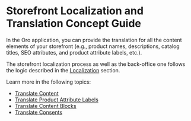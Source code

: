 # Storefront Localization and Translation Concept Guide

In the Oro application, you can provide the translation for all the content elements of your storefront (e.g., product names, descriptions, catalog titles, SEO attributes, and product attribute labels, etc.).

The storefront localization process as well as the back-office one follows the logic described in the [Localization](../../back-office/system/localization/index.md#sys-config-sysconfig-general-setup-localization) section.

Learn more in the following topics:

* [Translate Content](content-translation.md#content-translation)
* [Translate Product Attribute Labels](label-translation.md#localization-translations-labels)
* [Translate Content Blocks](../../back-office/marketing/content-blocks/index.md#user-guide-landing-pages-marketing-content-blocks-translation)
* [Translate Consents](../consents/localize-consents.md#user-guide-consents-localizing-consents)
